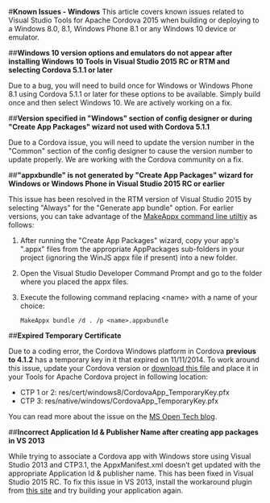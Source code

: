<properties pageTitle="Known Issues - Windows"
  description="This is an article on bower tutorial"
  services=""
  documentationCenter=""
  authors="kirupa" />
  <tags
     ms.service="na"
     ms.devlang="javascript"
     ms.topic="article"
     ms.tgt_pltfrm="mobile-multiple"
     ms.workload="na"
     ms.date="09/10/2015"
     ms.author="kirupac"/>

#**Known Issues - Windows**
This article covers known issues related to Visual Studio Tools for Apache Cordova 2015 when building or deploying to a Windows 8.0, 8.1, Windows Phone 8.1 or any Windows 10 device or emulator.

##**Windows 10 version options and emulators do not appear after installing Windows 10 Tools in Visual Studio 2015 RC or RTM and selecting Cordova 5.1.1 or later**

Due to a bug, you will need to build once for Windows or Windows Phone 8.1 using Cordova 5.1.1 or later for these options to be available. Simply build once and then select Windows 10. We are actively working on a fix.

##**Version specified in "Windows" section of config designer or during "Create App Packages" wizard not used with Cordova 5.1.1**

Due to a Cordova issue, you will need to update the version number in the "Common" section of the config designer to cause the version number to update properly. We are working with the Cordova community on a fix.

##**"appxbundle" is not generated by "Create App Packages" wizard for Windows or Windows Phone in Visual Studio 2015 RC or earlier**

This issue has been resolved in the RTM version of Visual Studio 2015 by selecting "Always" for the "Generate app bundle" option. For earlier versions, you can take advantage of the [MakeAppx command line utiltiy](http://go.microsoft.com/fwlink/?linkid=618904) as follows:

1. After running the "Create App Packages" wizard, copy your app's ".appx" files from the appropriate AppPackages sub-folders in your project (ignoring the WinJS appx file if present) into a new folder.

2. Open the Visual Studio Developer Command Prompt and go to the folder where you placed the appx files.

3. Execute the following command replacing &lt;name&gt; with a name of your choice:

	~~~~~~~~~~~~~~~~~~~~~~~~
	MakeAppx bundle /d . /p <name>.appxbundle
	~~~~~~~~~~~~~~~~~~~~~~~~

##**Expired Temporary Certificate**

Due to a coding error, the Cordova Windows platform in Cordova **previous to 4.1.2** has a temporary key in it that expired on 11/11/2014. To work around this issue, update your Cordova version or [download this file](https://git-wip-us.apache.org/repos/asf?p=cordova-windows.git;a=blob;f=template/CordovaApp_TemporaryKey.pfx;h=90d7ab2208ce170d176a2ac8a60eb22fbc1cbf7a;hb=refs/tags/3.7.1) and place it in your Tools for Apache Cordova project in following location:

* CTP 1 or 2: res/cert/windows8/CordovaApp_TemporaryKey.pfx
* CTP 3: res/native/windows/CordovaApp_TemporaryKey.pfx

You can read more about the issue on the [MS Open Tech blog](http://go.microsoft.com/fwlink/?linkid=518810).

##**Incorrect Application Id & Publisher Name after creating app packages in VS 2013**

While trying to associate a Cordova app with Windows store using Visual Studio 2013 and CTP3.1, the AppxManifest.xml doesn’t get updated with the appropriate Application Id & publisher name. This has been fixed in Visual Studio 2015 RC. To fix this issue in VS 2013, install the workaround plugin from [this site](https://github.com/Chuxel/taco-tricks/tree/master/plugin-windows-package-fix) and try building your application again.
